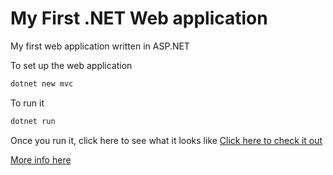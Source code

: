# My First .NET Web application

My first web application written in ASP.NET

To set up the web application
```bash
dotnet new mvc
```

To run it 
```bash
dotnet run
```

Once you run it, click here to see what it looks like
[Click here to check it out](localhost:5001)

[More info here](https://ej2.syncfusion.com/aspnetcore/documentation/getting-started/vscode/)